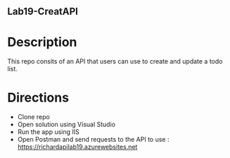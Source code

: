 ## Lab19-CreatAPI

# Description
This repo consits of an API that users can use to create and update a todo list.

# Directions
- Clone repo
- Open solution using Visual Studio
- Run the app using IIS
- Open Postman and send requests to the API to use : https://richardapilab19.azurewebsites.net